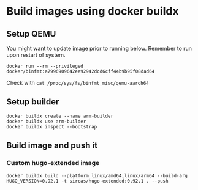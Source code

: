 # Build images using docker buildx

## Setup QEMU

You might want to update image prior to running below. Remember to run upon restart of system.

```
docker run --rm --privileged docker/binfmt:a7996909642ee92942dcd6cff44b9b95f08dad64
```

Check with `cat /proc/sys/fs/binfmt_misc/qemu-aarch64`


## Setup builder
```
docker buildx create --name arm-builder
docker buildx use arm-builder
docker buildx inspect --bootstrap
```

## Build image and push it

### Custom hugo-extended image
```
docker buildx build --platform linux/amd64,linux/arm64 --build-arg HUGO_VERSION=0.92.1 -t sircas/hugo-extended:0.92.1 . --push
```
